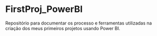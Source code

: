 # FirstProj_PowerBI
Repositório para documentar os processo e ferramentas utilizadas na criação dos meus primeiros projetos usando Power BI.
